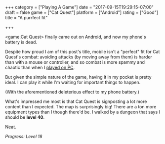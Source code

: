 +++
category = ["Playing A Game"]
date = "2017-09-15T19:29:15-07:00"
draft = false
game = ["Cat Quest"]
platform = ["Android"]
rating = ["Good"]
title = "A purrfect fit"

+++

<game:Cat Quest> finally came out on Android, and now my phone's battery is dead.

Despite how proud I am of this post's title, mobile isn't a "perfect" fit for Cat Quest's combat: avoiding attacks (by moving away from them) is harder than with a mouse or controller, and so combat is more spammy and chaotic than when I [played on PC]($SiteBaseURL$2017/08/13/an-rpg-for-kittens/).

But given the simple nature of the game, having it in my pocket is pretty ideal.  I can play it while I'm waiting for important things to happen.

(With the aforementioned deleterious effect to my phone battery.)

What's impressed me most is that Cat Quest is signposting a lot more content than I expected.  The map is surprisingly big!  There are a ton more equipment types than I though there'd be.  I walked by a dungeon that says I should be <b>level 40</b>.

Neat.

<i>Progress: Level 18</i>

